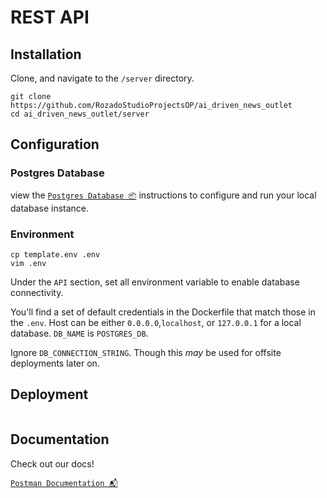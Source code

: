 # REST API

## Installation

Clone, and navigate to the `/server` directory.

```shell
git clone https://github.com/RozadoStudioProjectsOP/ai_driven_news_outlet
cd ai_driven_news_outlet/server
```

## Configuration

### Postgres Database

view the [`Postgres Database 📦`](../database/README.md) instructions to configure and run your local database instance.

### Environment

```shell
cp template.env .env
vim .env
```

Under the `API` section, set all environment variable to enable database connectivity.

You'll find a set of default credentials in the Dockerfile that match those in the `.env`. Host can be either `0.0.0.0`,`localhost`, or `127.0.0.1` for a local database. `DB_NAME` is `POSTGRES_DB`.

Ignore `DB_CONNECTION_STRING`. Though this _may_ be used for offsite deployments later on.

## Deployment

```

```

## Documentation

Check out our docs!

[`Postman Documentation 📬`](https://documenter.getpostman.com/view/18456662/2s93CUGVNW)
